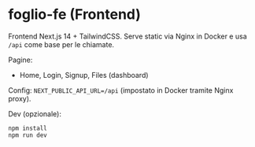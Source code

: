 # foglio-fe (Frontend)

Frontend Next.js 14 + TailwindCSS. Serve static via Nginx in Docker e usa `/api` come base per le chiamate.

Pagine:
- Home, Login, Signup, Files (dashboard)

Config: `NEXT_PUBLIC_API_URL=/api` (impostato in Docker tramite Nginx proxy).

Dev (opzionale):
```
npm install
npm run dev
```
